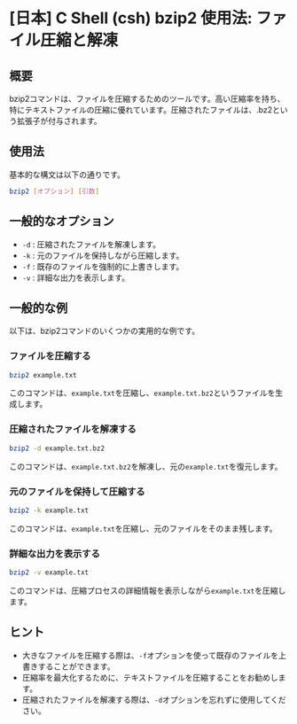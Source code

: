 # [日本] C Shell (csh) bzip2 使用法: ファイル圧縮と解凍

## 概要
bzip2コマンドは、ファイルを圧縮するためのツールです。高い圧縮率を持ち、特にテキストファイルの圧縮に優れています。圧縮されたファイルは、.bz2という拡張子が付与されます。

## 使用法
基本的な構文は以下の通りです。

```bash
bzip2 [オプション] [引数]
```

## 一般的なオプション
- `-d` : 圧縮されたファイルを解凍します。
- `-k` : 元のファイルを保持しながら圧縮します。
- `-f` : 既存のファイルを強制的に上書きします。
- `-v` : 詳細な出力を表示します。

## 一般的な例
以下は、bzip2コマンドのいくつかの実用的な例です。

### ファイルを圧縮する
```bash
bzip2 example.txt
```
このコマンドは、`example.txt`を圧縮し、`example.txt.bz2`というファイルを生成します。

### 圧縮されたファイルを解凍する
```bash
bzip2 -d example.txt.bz2
```
このコマンドは、`example.txt.bz2`を解凍し、元の`example.txt`を復元します。

### 元のファイルを保持して圧縮する
```bash
bzip2 -k example.txt
```
このコマンドは、`example.txt`を圧縮し、元のファイルをそのまま残します。

### 詳細な出力を表示する
```bash
bzip2 -v example.txt
```
このコマンドは、圧縮プロセスの詳細情報を表示しながら`example.txt`を圧縮します。

## ヒント
- 大きなファイルを圧縮する際は、`-f`オプションを使って既存のファイルを上書きすることができます。
- 圧縮率を最大化するために、テキストファイルを圧縮することをお勧めします。
- 圧縮されたファイルを解凍する際は、`-d`オプションを忘れずに使用してください。